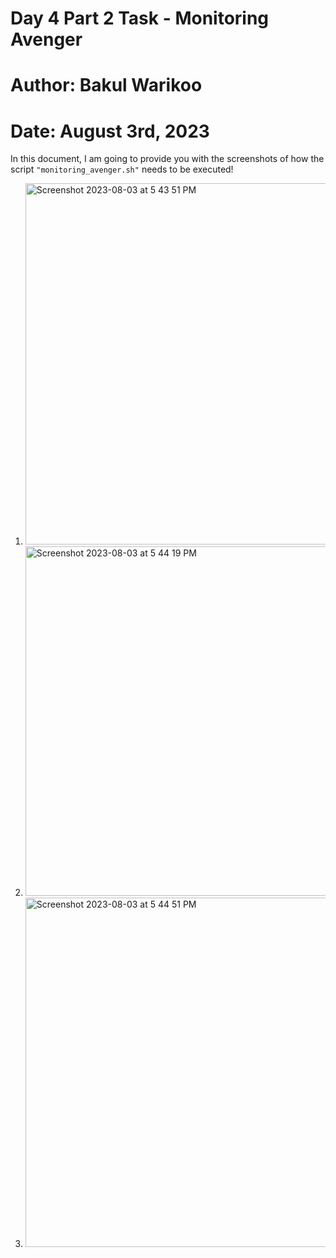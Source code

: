 # Day 4 Part 2 Task - Monitoring Avenger
# Author: Bakul Warikoo
# Date: August 3rd, 2023

In this document, I am going to provide you with the screenshots of how the script ```"monitoring_avenger.sh"``` needs to be executed!

1. <img width="578" alt="Screenshot 2023-08-03 at 5 43 51 PM" src="https://github.com/bwarikoo/BashBlaze-7-Days-of-Bash-Scripting-Challenge/assets/32089999/d0ad62c3-4dc4-42f4-a82e-beee8cd0fb75">

2. <img width="559" alt="Screenshot 2023-08-03 at 5 44 19 PM" src="https://github.com/bwarikoo/BashBlaze-7-Days-of-Bash-Scripting-Challenge/assets/32089999/438a2a0c-fa25-4dd0-876f-1e3a6df4c12f">

3. <img width="559" alt="Screenshot 2023-08-03 at 5 44 51 PM" src="https://github.com/bwarikoo/BashBlaze-7-Days-of-Bash-Scripting-Challenge/assets/32089999/6b5a6fde-c4bf-469b-9f3a-8cfa9b0de180">
